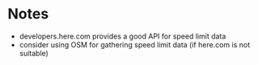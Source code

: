 # Notes

* developers.here.com provides a good API for speed limit data
* consider using OSM for gathering speed limit data (if here.com is not suitable)